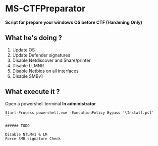 # MS-CTFPreparator

**Script for prepare your windows OS before CTF (Hardening Only)**

## What he's doing ?

1. Update OS
2. Update Defender signatures
3. Disable Netdiscover and Share/printer
4. Disable LLMNR
5. Disable Netbios on all interfaces
5. Disable SMBv1

## What execute it ?

Open a powershell terminal **In administrator**

```
Start-Process powershell.exe -ExecutionPolicy Bypass '\Install.ps1'
``

###### TODO

Disable NTLMv1 & LM
Force SMB signature Check

